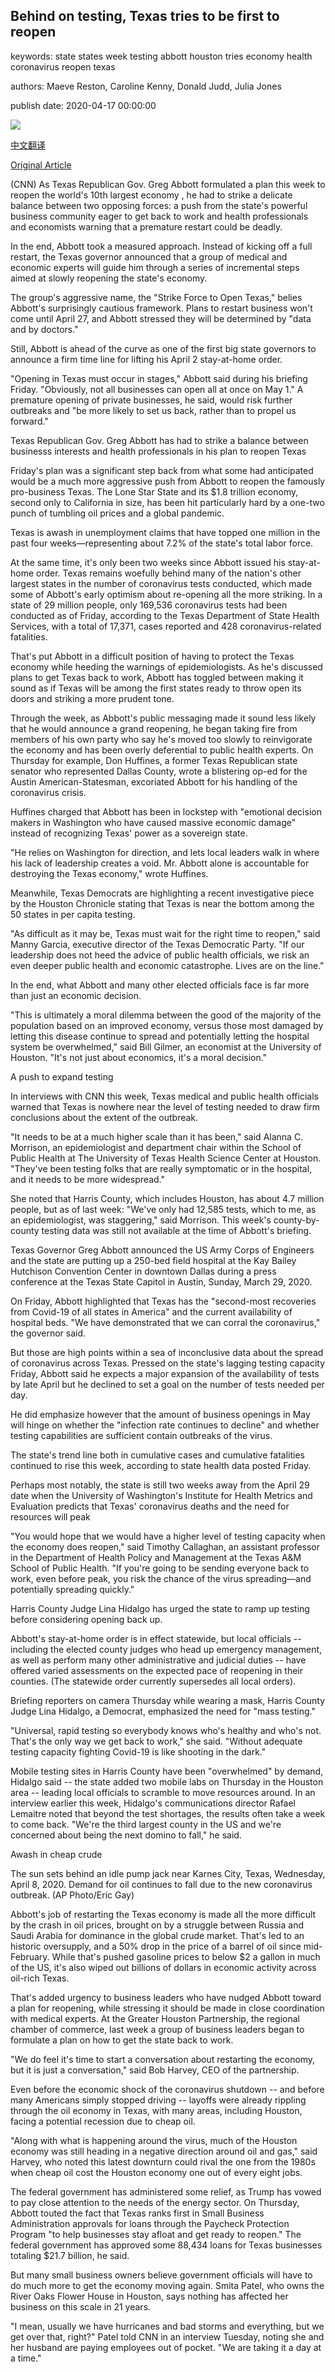 ## Behind on testing, Texas tries to be first to reopen

keywords: state states week testing abbott houston tries economy health coronavirus reopen texas

authors: Maeve Reston, Caroline Kenny, Donald Judd, Julia Jones

publish date: 2020-04-17 00:00:00

![](https://cdn.cnn.com/cnnnext/dam/assets/200417123050-01-gov-abbott-0329-super-tease.jpg)

[中文翻译](Behind%20on%20testing%2C%20Texas%20tries%20to%20be%20first%20to%20reopen_zh.md)

[Original Article](https://edition.cnn.com/2020/04/17/politics/texas-economy-reopen-testing-coronavirus/index.html)

(CNN) As Texas Republican Gov. Greg Abbott formulated a plan this week to reopen the world's 10th largest economy , he had to strike a delicate balance between two opposing forces: a push from the state's powerful business community eager to get back to work and health professionals and economists warning that a premature restart could be deadly.

In the end, Abbott took a measured approach. Instead of kicking off a full restart, the Texas governor announced that a group of medical and economic experts will guide him through a series of incremental steps aimed at slowly reopening the state's economy.

The group's aggressive name, the "Strike Force to Open Texas," belies Abbott's surprisingly cautious framework. Plans to restart business won't come until April 27, and Abbott stressed they will be determined by "data and by doctors."

Still, Abbott is ahead of the curve as one of the first big state governors to announce a firm time line for lifting his April 2 stay-at-home order.

"Opening in Texas must occur in stages," Abbott said during his briefing Friday. "Obviously, not all businesses can open all at once on May 1." A premature opening of private businesses, he said, would risk further outbreaks and "be more likely to set us back, rather than to propel us forward."

Texas Republican Gov. Greg Abbott has had to strike a balance between businesss interests and health professionals in his plan to reopen Texas

Friday's plan was a significant step back from what some had anticipated would be a much more aggressive push from Abbott to reopen the famously pro-business Texas. The Lone Star State and its $1.8 trillion economy, second only to California in size, has been hit particularly hard by a one-two punch of tumbling oil prices and a global pandemic.

Texas is awash in unemployment claims that have topped one million in the past four weeks—representing about 7.2% of the state's total labor force.

At the same time, it's only been two weeks since Abbott issued his stay-at-home order. Texas remains woefully behind many of the nation's other largest states in the number of coronavirus tests conducted, which made some of Abbott's early optimism about re-opening all the more striking. In a state of 29 million people, only 169,536 coronavirus tests had been conducted as of Friday, according to the Texas Department of State Health Services, with a total of 17,371, cases reported and 428 coronavirus-related fatalities.

That's put Abbott in a difficult position of having to protect the Texas economy while heeding the warnings of epidemiologists. As he's discussed plans to get Texas back to work, Abbott has toggled between making it sound as if Texas will be among the first states ready to throw open its doors and striking a more prudent tone.

Through the week, as Abbott's public messaging made it sound less likely that he would announce a grand reopening, he began taking fire from members of his own party who say he's moved too slowly to reinvigorate the economy and has been overly deferential to public health experts. On Thursday for example, Don Huffines, a former Texas Republican state senator who represented Dallas County, wrote a blistering op-ed for the Austin American-Statesman, excoriated Abbott for his handling of the coronavirus crisis.

Huffines charged that Abbott has been in lockstep with "emotional decision makers in Washington who have caused massive economic damage" instead of recognizing Texas' power as a sovereign state.

"He relies on Washington for direction, and lets local leaders walk in where his lack of leadership creates a void. Mr. Abbott alone is accountable for destroying the Texas economy," wrote Huffines.

Meanwhile, Texas Democrats are highlighting a recent investigative piece by the Houston Chronicle stating that Texas is near the bottom among the 50 states in per capita testing.

"As difficult as it may be, Texas must wait for the right time to reopen," said Manny Garcia, executive director of the Texas Democratic Party. "If our leadership does not heed the advice of public health officials, we risk an even deeper public health and economic catastrophe. Lives are on the line."

In the end, what Abbott and many other elected officials face is far more than just an economic decision.

"This is ultimately a moral dilemma between the good of the majority of the population based on an improved economy, versus those most damaged by letting this disease continue to spread and potentially letting the hospital system be overwhelmed," said Bill Gilmer, an economist at the University of Houston. "It's not just about economics, it's a moral decision."

A push to expand testing

In interviews with CNN this week, Texas medical and public health officials warned that Texas is nowhere near the level of testing needed to draw firm conclusions about the extent of the outbreak.

"It needs to be at a much higher scale than it has been," said Alanna C. Morrison, an epidemiologist and department chair within the School of Public Health at The University of Texas Health Science Center at Houston. "They've been testing folks that are really symptomatic or in the hospital, and it needs to be more widespread."

She noted that Harris County, which includes Houston, has about 4.7 million people, but as of last week: "We've only had 12,585 tests, which to me, as an epidemiologist, was staggering," said Morrison. This week's county-by-county testing data was still not available at the time of Abbott's briefing.

Texas Governor Greg Abbott announced the US Army Corps of Engineers and the state are putting up a 250-bed field hospital at the Kay Bailey Hutchison Convention Center in downtown Dallas during a press conference at the Texas State Capitol in Austin, Sunday, March 29, 2020.

On Friday, Abbott highlighted that Texas has the "second-most recoveries from Covid-19 of all states in America" and the current availability of hospital beds. "We have demonstrated that we can corral the coronavirus," the governor said.

But those are high points within a sea of inconclusive data about the spread of coronavirus across Texas. Pressed on the state's lagging testing capacity Friday, Abbott said he expects a major expansion of the availability of tests by late April but he declined to set a goal on the number of tests needed per day.

He did emphasize however that the amount of business openings in May will hinge on whether the "infection rate continues to decline" and whether testing capabilities are sufficient contain outbreaks of the virus.

The state's trend line both in cumulative cases and cumulative fatalities continued to rise this week, according to state health data posted Friday.

Perhaps most notably, the state is still two weeks away from the April 29 date when the University of Washington's Institute for Health Metrics and Evaluation predicts that Texas' coronavirus deaths and the need for resources will peak

"You would hope that we would have a higher level of testing capacity when the economy does reopen," said Timothy Callaghan, an assistant professor in the Department of Health Policy and Management at the Texas A&M School of Public Health. "If you're going to be sending everyone back to work, even before peak, you risk the chance of the virus spreading—and potentially spreading quickly."

Harris County Judge Lina Hidalgo has urged the state to ramp up testing before considering opening back up.

Abbott's stay-at-home order is in effect statewide, but local officials -- including the elected county judges who head up emergency management, as well as perform many other administrative and judicial duties -- have offered varied assessments on the expected pace of reopening in their counties. (The statewide order currently supersedes all local orders).

Briefing reporters on camera Thursday while wearing a mask, Harris County Judge Lina Hidalgo, a Democrat, emphasized the need for "mass testing."

"Universal, rapid testing so everybody knows who's healthy and who's not. That's the only way we get back to work," she said. "Without adequate testing capacity fighting Covid-19 is like shooting in the dark."

Mobile testing sites in Harris County have been "overwhelmed" by demand, Hidalgo said -- the state added two mobile labs on Thursday in the Houston area -- leading local officials to scramble to move resources around. In an interview earlier this week, Hidalgo's communications director Rafael Lemaitre noted that beyond the test shortages, the results often take a week to come back. "We're the third largest county in the US and we're concerned about being the next domino to fall," he said.

Awash in cheap crude

The sun sets behind an idle pump jack near Karnes City, Texas, Wednesday, April 8, 2020. Demand for oil continues to fall due to the new coronavirus outbreak. (AP Photo/Eric Gay)

Abbott's job of restarting the Texas economy is made all the more difficult by the crash in oil prices, brought on by a struggle between Russia and Saudi Arabia for dominance in the global crude market. That's led to an historic oversupply, and a 50% drop in the price of a barrel of oil since mid-February. While that's pushed gasoline prices to below $2 a gallon in much of the US, it's also wiped out billions of dollars in economic activity across oil-rich Texas.

That's added urgency to business leaders who have nudged Abbott toward a plan for reopening, while stressing it should be made in close coordination with medical experts. At the Greater Houston Partnership, the regional chamber of commerce, last week a group of business leaders began to formulate a plan on how to get the state back to work.

"We do feel it's time to start a conversation about restarting the economy, but it is just a conversation," said Bob Harvey, CEO of the partnership.

Even before the economic shock of the coronavirus shutdown -- and before many Americans simply stopped driving -- layoffs were already rippling through the oil economy in Texas, with many areas, including Houston, facing a potential recession due to cheap oil.

"Along with what is happening around the virus, much of the Houston economy was still heading in a negative direction around oil and gas," said Harvey, who noted this latest downturn could rival the one from the 1980s when cheap oil cost the Houston economy one out of every eight jobs.

The federal government has administered some relief, as Trump has vowed to pay close attention to the needs of the energy sector. On Thursday, Abbott touted the fact that Texas ranks first in Small Business Administration approvals for loans through the Paycheck Protection Program "to help businesses stay afloat and get ready to reopen." The federal government has approved some 88,434 loans for Texas businesses totaling $21.7 billion, he said.

But many small business owners believe government officials will have to do much more to get the economy moving again. Smita Patel, who owns the River Oaks Flower House in Houston, says nothing has affected her business on this scale in 21 years.

"I mean, usually we have hurricanes and bad storms and everything, but we get over that, right?" Patel told CNN in an interview Tuesday, noting she and her husband are paying employees out of pocket. "We are taking it a day at a time."